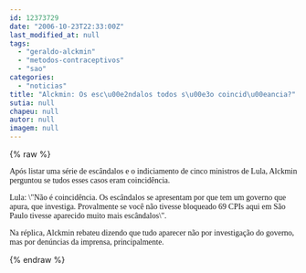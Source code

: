 ```yaml
---
id: 12373729
date: "2006-10-23T22:33:00Z"
last_modified_at: null
tags:
  - "geraldo-alckmin"
  - "metodos-contraceptivos"
  - "sao"
categories:
  - "noticias"
title: "Alckmin: Os esc\u00e2ndalos todos s\u00e3o coincid\u00eancia?"
sutia: null
chapeu: null
autor: null
imagem: null
---
```

{% raw %}
<p><P><FONT face=Verdana>Após listar uma série de escândalos e o indiciamento de cinco ministros de Lula, Alckmin perguntou se tudos esses casos eram coincidência.</FONT></P></p>
<p><P><FONT face=Verdana>Lula: \"Não é coincidência. Os escândalos se apresentam por que tem um governo que apura, que investiga. Provalmente se você não tivesse bloqueado 69 CPIs aqui em São Paulo tivesse aparecido muito mais escândalos\".</FONT></P></p>
<p><P><FONT face=Verdana>Na réplica, Alckmin rebateu dizendo que tudo aparecer não por investigação do governo, mas por denúncias da imprensa, principalmente.</FONT></P> </p>
{% endraw %}